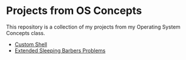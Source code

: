 # Projects from OS Concepts

This repository is a collection of my projects from my Operating System Concepts class.

- [Custom Shell](myshell/shell.c)
- [Extended Sleeping Barbers Problems](extended-sleeping-barbers/Readme.md)